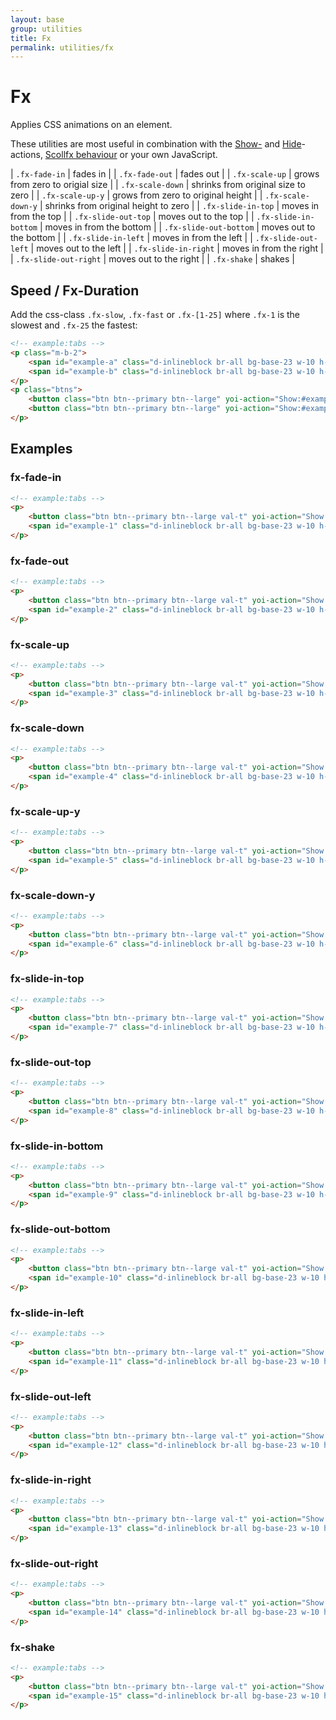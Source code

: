 ```yaml
---
layout: base
group: utilities
title: Fx
permalink: utilities/fx
---
```


# Fx

<p class="intro">Applies CSS animations on an element.</p>

<p class="hint hint--primary">These utilities are most useful in combination with the <a href="{{ site.github.url }}/actions/show.html">Show-</a> and <a href="{{ site.github.url }}/actions/hide.html">Hide</a>-actions, <a href="{{ site.github.url }}/behaviours/scrollFx.html">Scollfx behaviour</a> or your own JavaScript.</p>

| `.fx-fade-in`          | fades in                             |
| `.fx-fade-out`         | fades out                            |
| `.fx-scale-up`         | grows from zero to origial size      |
| `.fx-scale-down`       | shrinks from original size to zero   |
| `.fx-scale-up-y`       | grows from zero to original height   |
| `.fx-scale-down-y`     | shrinks from original height to zero |
| `.fx-slide-in-top`     | moves in from the top                |
| `.fx-slide-out-top`    | moves out to the top                 |
| `.fx-slide-in-bottom`  | moves in from the bottom             |
| `.fx-slide-out-bottom` | moves out to the bottom              |
| `.fx-slide-in-left`    | moves in from the left               |
| `.fx-slide-out-left`   | moves out to the left                |
| `.fx-slide-in-right`   | moves in from the right              |
| `.fx-slide-out-right`  | moves out to the right               |
| `.fx-shake`            | shakes                               |

## Speed / Fx-Duration

Add the css-class `.fx-slow`, `.fx-fast` or `.fx-[1-25]` where `.fx-1` is the slowest and `.fx-25` the fastest:

```html
<!-- example:tabs -->
<p class="m-b-2">
    <span id="example-a" class="d-inlineblock br-all bg-base-23 w-10 h-10"></span>
    <span id="example-b" class="d-inlineblock br-all bg-base-23 w-10 h-10"></span>
</p>
<p class="btns">
    <button class="btn btn--primary btn--large" yoi-action="Show:#example-a; fx:fade-in; speed:fast;">Fade-In Fast</button>
    <button class="btn btn--primary btn--large" yoi-action="Show:#example-b; fx:fade-in; speed:slow;">Fade-In Slow</button>
</p>
```

## Examples

### fx-fade-in

```html
<!-- example:tabs -->
<p>
    <button class="btn btn--primary btn--large val-t" yoi-action="Show:#example-1; fx:fade-in;">Run</button>
    <span id="example-1" class="d-inlineblock br-all bg-base-23 w-10 h-10 val-t"></span>
</p>
```

### fx-fade-out

```html
<!-- example:tabs -->
<p>
    <button class="btn btn--primary btn--large val-t" yoi-action="Show:#example-2; fx:fade-out;">Run</button>
    <span id="example-2" class="d-inlineblock br-all bg-base-23 w-10 h-10 val-t"></span>
</p>
```

### fx-scale-up

```html
<!-- example:tabs -->
<p>
    <button class="btn btn--primary btn--large val-t" yoi-action="Show:#example-3; fx:scale-up;">Run</button>
    <span id="example-3" class="d-inlineblock br-all bg-base-23 w-10 h-10 val-t"></span>
</p>
```

### fx-scale-down

```html
<!-- example:tabs -->
<p>
    <button class="btn btn--primary btn--large val-t" yoi-action="Show:#example-4; fx:scale-down;">Run</button>
    <span id="example-4" class="d-inlineblock br-all bg-base-23 w-10 h-10 val-t"></span>
</p>
```

### fx-scale-up-y

```html
<!-- example:tabs -->
<p>
    <button class="btn btn--primary btn--large val-t" yoi-action="Show:#example-5; fx:scale-up-y;">Run</button>
    <span id="example-5" class="d-inlineblock br-all bg-base-23 w-10 h-10 val-t"></span>
</p>
```

### fx-scale-down-y

```html
<!-- example:tabs -->
<p>
    <button class="btn btn--primary btn--large val-t" yoi-action="Show:#example-6; fx:scale-down-y;">Run</button>
    <span id="example-6" class="d-inlineblock br-all bg-base-23 w-10 h-10 val-t"></span>
</p>
```

### fx-slide-in-top

```html
<!-- example:tabs -->
<p>
    <button class="btn btn--primary btn--large val-t" yoi-action="Show:#example-7; fx:slide-in-top;">Run</button>
    <span id="example-7" class="d-inlineblock br-all bg-base-23 w-10 h-10 val-t"></span>
</p>
```

### fx-slide-out-top

```html
<!-- example:tabs -->
<p>
    <button class="btn btn--primary btn--large val-t" yoi-action="Show:#example-8; fx:slide-out-top;">Run</button>
    <span id="example-8" class="d-inlineblock br-all bg-base-23 w-10 h-10 val-t"></span>
</p>
```

### fx-slide-in-bottom

```html
<!-- example:tabs -->
<p>
    <button class="btn btn--primary btn--large val-t" yoi-action="Show:#example-9; fx:slide-in-bottom;">Run</button>
    <span id="example-9" class="d-inlineblock br-all bg-base-23 w-10 h-10 val-t"></span>
</p>
```

### fx-slide-out-bottom

```html
<!-- example:tabs -->
<p>
    <button class="btn btn--primary btn--large val-t" yoi-action="Show:#example-10; fx:slide-out-bottom;">Run</button>
    <span id="example-10" class="d-inlineblock br-all bg-base-23 w-10 h-10 val-t"></span>
</p>
```

### fx-slide-in-left

```html
<!-- example:tabs -->
<p>
    <button class="btn btn--primary btn--large val-t" yoi-action="Show:#example-11; fx:slide-in-left;">Run</button>
    <span id="example-11" class="d-inlineblock br-all bg-base-23 w-10 h-10 val-t"></span>
</p>
```

### fx-slide-out-left

```html
<!-- example:tabs -->
<p>
    <button class="btn btn--primary btn--large val-t" yoi-action="Show:#example-12; fx:slide-out-left;">Run</button>
    <span id="example-12" class="d-inlineblock br-all bg-base-23 w-10 h-10 val-t"></span>
</p>
```

### fx-slide-in-right

```html
<!-- example:tabs -->
<p>
    <button class="btn btn--primary btn--large val-t" yoi-action="Show:#example-13; fx:slide-in-right;">Run</button>
    <span id="example-13" class="d-inlineblock br-all bg-base-23 w-10 h-10 val-t"></span>
</p>
```

### fx-slide-out-right

```html
<!-- example:tabs -->
<p>
    <button class="btn btn--primary btn--large val-t" yoi-action="Show:#example-14; fx:slide-out-right;">Run</button>
    <span id="example-14" class="d-inlineblock br-all bg-base-23 w-10 h-10 val-t"></span>
</p>
```

### fx-shake

```html
<!-- example:tabs -->
<p>
    <button class="btn btn--primary btn--large val-t" yoi-action="Show:#example-15; fx:shake;">Run</button>
    <span id="example-15" class="d-inlineblock br-all bg-base-23 w-10 h-10 val-t"></span>
</p>
```
